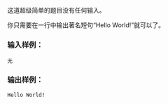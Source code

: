 这道超级简单的题目没有任何输入。

你只需要在一行中输出著名短句“Hello World!”就可以了。

### 输入样例：

```in
无
```

### 输出样例：

```out
Hello World!
```


